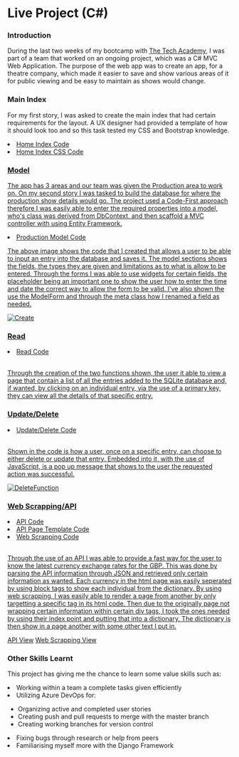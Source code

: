 <h1>Live Project (C#)</h1>

<h3>Introduction</h3>

<p>During the last two weeks of my bootcamp with <a href="https://www.learncodinganywhere.com/">The Tech Academy</a>, I was part of a team that worked on an ongoing project, which was a C# MVC Web Application. The purpose of the web app was to create an app, for a theatre company, which made it easier to save and show various areas of it for public viewing and be easy to maintain as shows would change.</p>

<h3>Main Index</h3>

<p>For my first story, I was asked to create the main index that had certain requirements for the layout. A UX designer had provided a template of how it should look too and so this task tested my CSS and Bootstrap knowledge.
  
  <li><a href="./Media/Code/Home-Index-cshtml/">Home Index Code</li>
  <li><a href="./Media/Code/Home-Index-css/">Home Index CSS Code</li>
    
    

<h3>Model</h3>

<p>The app has 3 areas and our team was given the Production area to work on. On my second story I was tasked to build the database for where the production show details would go. The project used a Code-First approach therefore I was easily able to enter the required properties into a model, who's class was derived from DbContext, and then scaffold a MVC controller with using Entity Framework.</p>

  <li><a href="./Media/Code/Model-Production.png">Production Model Code</li>

 
<p>The above image shows the code that I created that allows a user to be able to input an entry into the database and saves it. The model sections shows the fields, the types they are given and limitations as to what is allow to be entered. Through the forms I was able to use widgets for certain fields, the placeholder being an important one to show the user how to enter the time and date the correct way to allow the form to be valid. I've also shown the use the ModelForm and through the meta class how I renamed a field as needed.</p>
  
![Create](https://user-images.githubusercontent.com/108291876/195746518-3a7f188a-1a71-4a7b-bdd8-62592aa34fff.gif)

<h3>Read</h3>

<li><a href="./Media/Model_views2.png">Read Code</li><br>

<p>Through the creation of the two functions shown, the user it able to view a page that contain a list of all the entries added to the SQLite database and, if wanted, by clicking on an individual entry, via the use of a primary key, they can view all the details of that specific entry.</p>

<h3>Update/Delete</h3>

<li><a href="./Media/Model_update_delete.png">Update/Delete Code</li><br>

<p>Shown in the code is how a user, once on a specific entry, can choose to either delete or update that entry. Embedded into it, with the use of JavaScript, is a pop up message that shows to the user the requested action was successful.</p>

![DeleteFunction](https://user-images.githubusercontent.com/108291876/195746873-a04eeeae-99ae-4983-a5d4-69a2a0e67fae.gif)

<h3>Web Scrapping/API</h3>
  
<li><a href="./Media/API_BS_01.png">API Code</li>
<li><a href="./Media/API_Page.png">API Page Template Code</li>
<li><a href="./Media/API_BS_02.png">Web Scrapping Code</li><br>

<p>Through the use of an API I was able to provide a fast way for the user to know the latest currency exchange rates for the GBP. This was done by parsing the API information through JSON and retrieved only certain information as wanted. Each currency in the html page was easily seperated by using block tags to show each individual from the dictionary.
By using web scrapping, I was easily able to render a page from another by only targetting a specific tag in its html code. Then due to the originally page not wrapping certain information within certain div tags, I took the ones needed by using their index point and putting that into a dictionary. The dictionary is then show in a page another with some other text I put in.</p>

<a href="./Media/API.png">API View</a>
<a href="./Media/BS.gif">Web Scrapping View</a>
  
<h3>Other Skills Learnt</h3>
  
<p>This project has giving me the chance to learn some value skills such as:

<li>Working within a team a complete tasks given efficiently
<li>Utilizing Azure DevOps for:</li>
  <ul><li>Organizing active and completed user stories</li>
  <li>Creating push and pull requests to merge with the master branch</li>
  <li>Creating working branches for version control</li></ul>
<li>Fixing bugs through research or help from peers</li>
<li>Familiarising myself more with the Django Framework</li>
